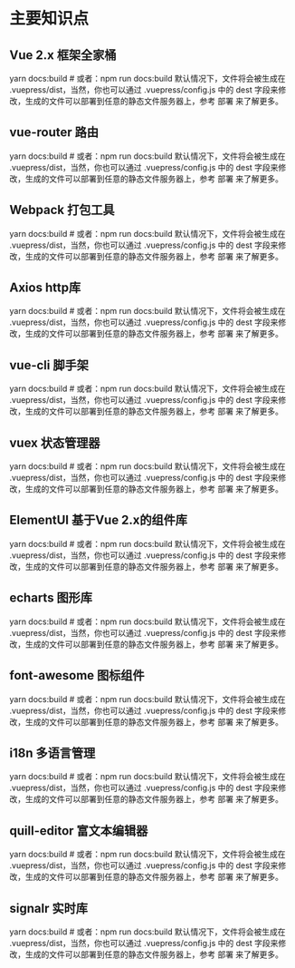 # 主要知识点


 ##  Vue 2.x 框架全家桶  
yarn docs:build # 或者：npm run docs:build 默认情况下，文件将会被生成在 .vuepress/dist，当然，你也可以通过 .vuepress/config.js 中的 dest 字段来修改，生成的文件可以部署到任意的静态文件服务器上，参考 部署 来了解更多。

## vue-router 路由   

yarn docs:build # 或者：npm run docs:build 默认情况下，文件将会被生成在 .vuepress/dist，当然，你也可以通过 .vuepress/config.js 中的 dest 字段来修改，生成的文件可以部署到任意的静态文件服务器上，参考 部署 来了解更多。

## Webpack 打包工具  

yarn docs:build # 或者：npm run docs:build 默认情况下，文件将会被生成在 .vuepress/dist，当然，你也可以通过 .vuepress/config.js 中的 dest 字段来修改，生成的文件可以部署到任意的静态文件服务器上，参考 部署 来了解更多。

## Axios http库     


yarn docs:build # 或者：npm run docs:build 默认情况下，文件将会被生成在 .vuepress/dist，当然，你也可以通过 .vuepress/config.js 中的 dest 字段来修改，生成的文件可以部署到任意的静态文件服务器上，参考 部署 来了解更多。

## vue-cli 脚手架     


yarn docs:build # 或者：npm run docs:build 默认情况下，文件将会被生成在 .vuepress/dist，当然，你也可以通过 .vuepress/config.js 中的 dest 字段来修改，生成的文件可以部署到任意的静态文件服务器上，参考 部署 来了解更多。

## vuex 状态管理器  

yarn docs:build # 或者：npm run docs:build 默认情况下，文件将会被生成在 .vuepress/dist，当然，你也可以通过 .vuepress/config.js 中的 dest 字段来修改，生成的文件可以部署到任意的静态文件服务器上，参考 部署 来了解更多。

## ElementUI 基于Vue 2.x的组件库  

yarn docs:build # 或者：npm run docs:build 默认情况下，文件将会被生成在 .vuepress/dist，当然，你也可以通过 .vuepress/config.js 中的 dest 字段来修改，生成的文件可以部署到任意的静态文件服务器上，参考 部署 来了解更多。

## echarts 图形库  

yarn docs:build # 或者：npm run docs:build 默认情况下，文件将会被生成在 .vuepress/dist，当然，你也可以通过 .vuepress/config.js 中的 dest 字段来修改，生成的文件可以部署到任意的静态文件服务器上，参考 部署 来了解更多。

## font-awesome 图标组件  

yarn docs:build # 或者：npm run docs:build 默认情况下，文件将会被生成在 .vuepress/dist，当然，你也可以通过 .vuepress/config.js 中的 dest 字段来修改，生成的文件可以部署到任意的静态文件服务器上，参考 部署 来了解更多。

## i18n 多语言管理  

yarn docs:build # 或者：npm run docs:build 默认情况下，文件将会被生成在 .vuepress/dist，当然，你也可以通过 .vuepress/config.js 中的 dest 字段来修改，生成的文件可以部署到任意的静态文件服务器上，参考 部署 来了解更多。

## quill-editor 富文本编辑器  

yarn docs:build # 或者：npm run docs:build 默认情况下，文件将会被生成在 .vuepress/dist，当然，你也可以通过 .vuepress/config.js 中的 dest 字段来修改，生成的文件可以部署到任意的静态文件服务器上，参考 部署 来了解更多。

## signalr 实时库 

yarn docs:build # 或者：npm run docs:build 默认情况下，文件将会被生成在 .vuepress/dist，当然，你也可以通过 .vuepress/config.js 中的 dest 字段来修改，生成的文件可以部署到任意的静态文件服务器上，参考 部署 来了解更多。

